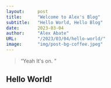 ```yaml
---
layout:     post 
title:      "Welcome to Alex's Blog"
subtitle:   "Hello World, Hello Blog"
date:       2023-03-04
author:     "Alex Abate"
URL:        "/2023/03/04/hello-world/"
image:      "img/post-bg-coffee.jpeg"
---
```


> “Yeah It's on. ”


## Hello World!
